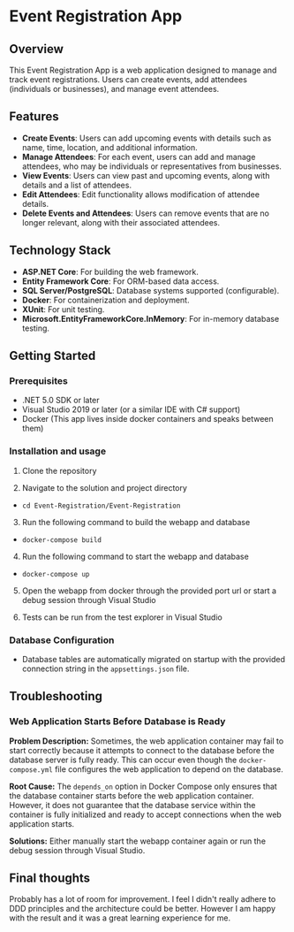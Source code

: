 # Event Registration App

## Overview
This Event Registration App is a web application designed to manage and track event registrations. Users can create events, add attendees (individuals or businesses), and manage event attendees.

## Features
- **Create Events**: Users can add upcoming events with details such as name, time, location, and additional information.
- **Manage Attendees**: For each event, users can add and manage attendees, who may be individuals or representatives from businesses.
- **View Events**: Users can view past and upcoming events, along with details and a list of attendees.
- **Edit Attendees**: Edit functionality allows modification of attendee details.
- **Delete Events and Attendees**: Users can remove events that are no longer relevant, along with their associated attendees.

## Technology Stack
- **ASP.NET Core**: For building the web framework.
- **Entity Framework Core**: For ORM-based data access.
- **SQL Server/PostgreSQL**: Database systems supported (configurable).
- **Docker**: For containerization and deployment.
- **XUnit**: For unit testing.
- **Microsoft.EntityFrameworkCore.InMemory**: For in-memory database testing.


## Getting Started

### Prerequisites
- .NET 5.0 SDK or later
- Visual Studio 2019 or later (or a similar IDE with C# support)
- Docker (This app lives inside docker containers and speaks between them)

### Installation and usage
1. Clone the repository

2. Navigate to the solution and project directory 
 - `cd Event-Registration/Event-Registration`

3. Run the following command to build the webapp and database
 - `docker-compose build`

4. Run the following command to start the webapp and database
 - `docker-compose up`

5. Open the webapp from docker through the provided port url or start a debug session through Visual Studio

6. Tests can be run from the test explorer in Visual Studio

### Database Configuration
- Database tables are automatically migrated on startup with the provided connection string in the `appsettings.json` file.


## Troubleshooting

### Web Application Starts Before Database is Ready

**Problem Description:**
Sometimes, the web application container may fail to start correctly because it attempts to connect to the database before the database server is fully ready. This can occur even though the `docker-compose.yml` file configures the web application to depend on the database.

**Root Cause:**
The `depends_on` option in Docker Compose only ensures that the database container starts before the web application container. However, it does not guarantee that the database service within the container is fully initialized and ready to accept connections when the web application starts.

**Solutions:**
Either manually start the webapp container again or run the debug session through Visual Studio.

## Final thoughts

Probably has a lot of room for improvement. I feel I didn't really adhere to DDD principles and the architecture could be better.
However I am happy with the result and it was a great learning experience for me.